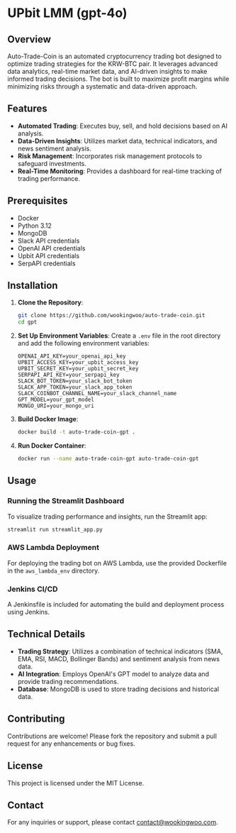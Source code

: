 # UPbit LMM (gpt-4o)

## Overview

Auto-Trade-Coin is an automated cryptocurrency trading bot designed to optimize trading strategies for the KRW-BTC pair. It leverages advanced data analytics, real-time market data, and AI-driven insights to make informed trading decisions. The bot is built to maximize profit margins while minimizing risks through a systematic and data-driven approach.

## Features

- **Automated Trading**: Executes buy, sell, and hold decisions based on AI analysis.
- **Data-Driven Insights**: Utilizes market data, technical indicators, and news sentiment analysis.
- **Risk Management**: Incorporates risk management protocols to safeguard investments.
- **Real-Time Monitoring**: Provides a dashboard for real-time tracking of trading performance.

## Prerequisites

- Docker
- Python 3.12
- MongoDB
- Slack API credentials
- OpenAI API credentials
- Upbit API credentials
- SerpAPI credentials

## Installation

1. **Clone the Repository**:

   ```sh
   git clone https://github.com/wookingwoo/auto-trade-coin.git
   cd gpt
   ```

2. **Set Up Environment Variables**:
   Create a `.env` file in the root directory and add the following environment variables:

   ```plaintext
   OPENAI_API_KEY=your_openai_api_key
   UPBIT_ACCESS_KEY=your_upbit_access_key
   UPBIT_SECRET_KEY=your_upbit_secret_key
   SERPAPI_API_KEY=your_serpapi_key
   SLACK_BOT_TOKEN=your_slack_bot_token
   SLACK_APP_TOKEN=your_slack_app_token
   SLACK_COINBOT_CHANNEL_NAME=your_slack_channel_name
   GPT_MODEL=your_gpt_model
   MONGO_URI=your_mongo_uri
   ```

3. **Build Docker Image**:

   ```sh
   docker build -t auto-trade-coin-gpt .
   ```

4. **Run Docker Container**:

   ```sh
   docker run --name auto-trade-coin-gpt auto-trade-coin-gpt
   ```

## Usage

### Running the Streamlit Dashboard

To visualize trading performance and insights, run the Streamlit app:

```sh
streamlit run streamlit_app.py
```

### AWS Lambda Deployment

For deploying the trading bot on AWS Lambda, use the provided Dockerfile in the `aws_lambda_env` directory.

### Jenkins CI/CD

A Jenkinsfile is included for automating the build and deployment process using Jenkins.

## Technical Details

- **Trading Strategy**: Utilizes a combination of technical indicators (SMA, EMA, RSI, MACD, Bollinger Bands) and sentiment analysis from news data.
- **AI Integration**: Employs OpenAI's GPT model to analyze data and provide trading recommendations.
- **Database**: MongoDB is used to store trading decisions and historical data.

## Contributing

Contributions are welcome! Please fork the repository and submit a pull request for any enhancements or bug fixes.

## License

This project is licensed under the MIT License.

## Contact

For any inquiries or support, please contact [contact@wookingwoo.com](mailto:contact@wookingwoo.com).
